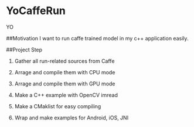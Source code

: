 # YoCaffeRun
YO

##Motivation
I want to run caffe trained model in my c++ application easily.


##Project Step
1. Gather all run-related sources from Caffe

2. Arrage and compile them with CPU mode

3. Arrage and compile them with GPU mode

4. Make a C++ example with OpenCV imread

5. Make a CMaklist for easy compiling

6. Wrap and make examples for Android, iOS, JNI
